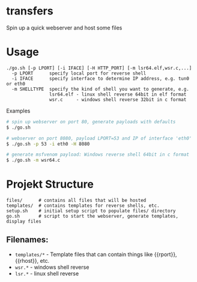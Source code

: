 # transfers

Spin up a quick webserver and host some files

# Usage

```text
./go.sh [-p LPORT] [-i IFACE] [-H HTTP_PORT] [-m lsr64.elf,wsr.c,...]
  -p LPORT      specify local port for reverse shell
  -i IFACE      specify interface to determine IP address, e.g. tun0 or eth0
  -m SHELLTYPE  specify the kind of shell you want to generate, e.g.
                lsr64.elf - linux shell reverse 64bit in elf format
                wsr.c     - windows shell reverse 32bit in c format
``` 

Examples

```bash
# spin up webserver on port 80, generate payloads with defaults
$ ./go.sh 

# webserver on port 8080, payload LPORT=53 and IP of interface 'eth0'
$ ./go.sh -p 53 -i eth0 -H 8080

# generate msfvenom payload: Windows reverse shell 64bit in c format
$ ./go.sh -m wsr64.c
```

# Projekt Structure

```
files/      # contains all files that will be hosted
templates/  # contains templates for reverse shells, etc.
setup.sh    # initial setup script to populate files/ directory
go.sh       # script to start the webserver, generate templates, display files
```
## Filenames:

* `templates/*` - Template files that can contain things like {{rport}}, {{rhost}}, etc.
* `wsr.*` - windows shell reverse
* `lsr.*` - linux shell reverse
